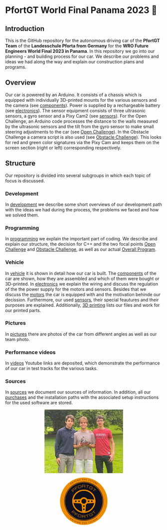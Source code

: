 # PfortGT World Final Panama 2023 🤖

## Introduction
This is the GitHub repository for the autonomous driving car of the **PfortGT Team** of the **Landesschule Pforta from Germany** for the **WRO Future Engineers World Final 2023 in Panama**.
In this repository we go into our planning - and building process for our car. We describe our problems and ideas we had along the way and explain our construction plans and programs.
## Overview
Our car is powered by an Arduino. It consists of a chassis which is equipped with individually 3D-printed mounts for the various sensors and the camera (see [components](/vehicle/components)). Power is supplied by a rechargeable battery (see [electronics](/vehicle/electronics)). The sensor equipment consists of three ultrasonic sensors, a gyro sensor and a Pixy Cam2 (see [sensors](/vehicle/sensors)). For the Open Challenge, an Arduino code processes the distance to the walls measured by the ultrasonic sensors and the tilt from the gyro sensor to make small steering adjustments to the car (see [Open Challenge](/programming/OpenChallenge)). In the Obstacle Challenge a camera script is also used (see [Obstacle Challenge](/programming/ObstacleChallenge)). This looks for red and green color signatures via the Pixy Cam and keeps them on the screen section (right or left) corresponding respectively.
## Structure
Our repository is divided into several subgroups in which each topic of focus is discussed.
### Development
In [development](/development) we describe some short overviews of our development path with the ideas we had during the process, the problems we faced and how we solved them.
### Programming
In [programming](/programming) we explain the important part of coding. We describe and explain our structure, the decision for C++ and the two focal points [Open Challenge](/programming/OpenChallenge) and [Obstacle Challenge](/programming/ObstacleChallenge), as well as our actual [Overall Program](programming/OverallRace).
### Vehicle
In [vehicle](/vehicle/) it is shown in detail how our car is built. The [components](/vehicle/components) of the car are shown, how they are assembled and which of them were bought or 3D-printed. In [electronics](/vehicle/electronics) we explain the wiring and discuss the regulation of the the power supply for the motors and sensors. Besides that we discuss the [motors](/vehicle/motors) the car is equipped with and the motivation behinde our decission. Furthermore, our used [sensors](/vehicle/sensors), their special feautures and their purposes are explained. Additionally, [3D printing](/vehicle/3Dprinting) lists our files and work for our printed parts.
### Pictures
In [pictures](/pictures) there are photos of the car from different angles as well as our team photo. 
### Performance videos
In [videos](/videos) Youtube links are deposited, which demonstrate the performance of our car in test tracks for the various tasks.
### Sources
In [sources](/sources) we document our sources of information. In addition, all our [purchases](/sources/purchases) and the installation paths with the associated setup instructions for the used software are stored.

<p align="center">
<img src="pictures/team1.jpg" alt="team photo" width="50%" height="50%" style="display:block; margin:auto">
</p>

<p align="center">
<img src="pictures/Logo2.png" alt="logo" width="30%" height="30%" style="display:block; margin:auto">
</p>
